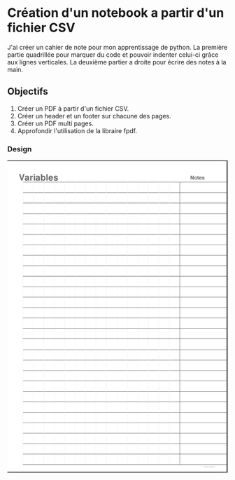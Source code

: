 # Création d'un notebook a partir d'un fichier CSV
J'ai créer un cahier de note pour mon apprentissage de python.
La première partie quadrillée pour marquer du code et pouvoir indenter celui-ci grâce aux lignes verticales.
La deuxième partier a droite pour écrire des notes à la main.

## Objectifs

1. Créer un PDF à partir d'un fichier CSV.
2. Créer un header et un footer sur chacune des pages.
3. Créer un PDF multi pages.
4. Approfondir l'utilisation de la libraire fpdf.

### Design

![Design](notebook.png)